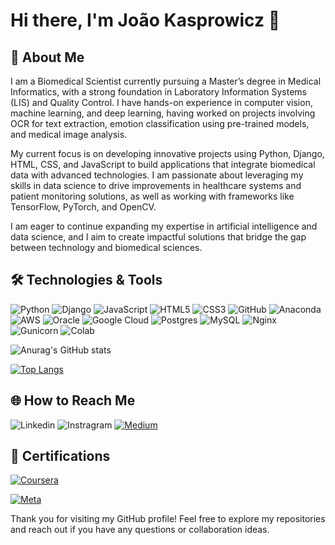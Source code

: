 # Hi there, I'm João Kasprowicz 👋

## 🚀 About Me
I am a Biomedical Scientist currently pursuing a Master’s degree in Medical Informatics, with a strong foundation in Laboratory Information Systems (LIS) and Quality Control. I have hands-on experience in computer vision, machine learning, and deep learning, having worked on projects involving OCR for text extraction, emotion classification using pre-trained models, and medical image analysis.

My current focus is on developing innovative projects using Python, Django, HTML, CSS, and JavaScript to build applications that integrate biomedical data with advanced technologies. I am passionate about leveraging my skills in data science to drive improvements in healthcare systems and patient monitoring solutions, as well as working with frameworks like TensorFlow, PyTorch, and OpenCV.

I am eager to continue expanding my expertise in artificial intelligence and data science, and I aim to create impactful solutions that bridge the gap between technology and biomedical sciences.

## 🛠️ Technologies & Tools
![Python](https://img.shields.io/badge/python-3670A0?style=for-the-badge&logo=python&logoColor=ffdd54)
![Django](https://img.shields.io/badge/django-%23092E20.svg?style=for-the-badge&logo=django&logoColor=white)
![JavaScript](https://img.shields.io/badge/javascript-%23323330.svg?style=for-the-badge&logo=javascript&logoColor=%23F7DF1E)
![HTML5](https://img.shields.io/badge/html5-%23E34F26.svg?style=for-the-badge&logo=html5&logoColor=white)
![CSS3](https://img.shields.io/badge/css3-%231572B6.svg?style=for-the-badge&logo=css3&logoColor=white)
![GitHub](https://img.shields.io/badge/github-%23121011.svg?style=for-the-badge&logo=github&logoColor=white)
![Anaconda](https://img.shields.io/badge/Anaconda-%2344A833.svg?style=for-the-badge&logo=anaconda&logoColor=white)
![AWS](https://img.shields.io/badge/AWS-%23FF9900.svg?style=for-the-badge&logo=amazon-aws&logoColor=white)
![Oracle](https://img.shields.io/badge/Oracle-F80000?style=for-the-badge&logo=oracle&logoColor=white)
![Google Cloud](https://img.shields.io/badge/GoogleCloud-%234285F4.svg?style=for-the-badge&logo=google-cloud&logoColor=white)
![Postgres](https://img.shields.io/badge/postgres-%23316192.svg?style=for-the-badge&logo=postgresql&logoColor=white)
![MySQL](https://img.shields.io/badge/mysql-4479A1.svg?style=for-the-badge&logo=mysql&logoColor=white)
![Nginx](https://img.shields.io/badge/nginx-%23009639.svg?style=for-the-badge&logo=nginx&logoColor=white)
![Gunicorn](https://img.shields.io/badge/gunicorn-%298729.svg?style=for-the-badge&logo=gunicorn&logoColor=white)
![Colab](https://img.shields.io/badge/Colab-F9AB00?style=for-the-badge&logo=googlecolab&color=525252)



![Anurag's GitHub stats](https://github-readme-stats.vercel.app/api?username=jkasprowicz&show_icons=true&theme=radical)

[![Top Langs](https://github-readme-stats.vercel.app/api/top-langs/?username=jkasprowicz&layout=donut)](https://github.com/anuraghazra/github-readme-stats)

## 🌐 How to Reach Me
![Linkedin](https://img.shields.io/badge/LinkedIn-0077B5?style=for-the-badge&logo=linkedin&logoColor=white)
![Instragram](https://img.shields.io/badge/Instagram-E4405F?style=for-the-badge&logo=instagram&logoColor=white)
[![Medium](https://img.shields.io/badge/Medium-12100E?style=for-the-badge&logo=medium&logoColor=white)](https://medium.com/@joaokasprowicz)

## 🏅 Certifications
[![Coursera](https://img.shields.io/badge/Coursera-0056D2?logo=coursera&logoColor=fff)](https://www.coursera.org/account/accomplishments/professional-cert/PGND7QHICFHQ)


[![Meta](https://img.shields.io/badge/Meta-%230467DF.svg?style=for-the-badge&logo=Meta&logoColor=white)](https://www.coursera.org/account/accomplishments/specialization/certificate/RLQZNSZ8RGNC)


Thank you for visiting my GitHub profile! Feel free to explore my repositories and reach out if you have any questions or collaboration ideas.
